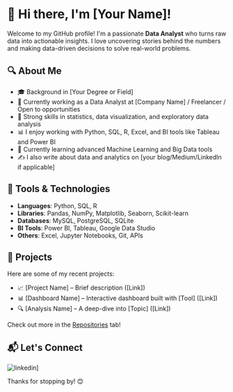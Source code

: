 # 👋 Hi there, I'm [Your Name]!

Welcome to my GitHub profile! I'm a passionate **Data Analyst** who turns raw data into actionable insights. I love uncovering stories behind the numbers and making data-driven decisions to solve real-world problems.

## 🔍 About Me

- 🎓 Background in [Your Degree or Field]
- 💼 Currently working as a Data Analyst at [Company Name] / Freelancer / Open to opportunities
- 🧠 Strong skills in statistics, data visualization, and exploratory data analysis
- 📊 I enjoy working with Python, SQL, R, Excel, and BI tools like Tableau and Power BI
- 🌱 Currently learning advanced Machine Learning and Big Data tools
- ✍️ I also write about data and analytics on [your blog/Medium/LinkedIn if applicable]

## 🧰 Tools & Technologies

- **Languages**: Python, SQL, R  
- **Libraries**: Pandas, NumPy, Matplotlib, Seaborn, Scikit-learn  
- **Databases**: MySQL, PostgreSQL, SQLite  
- **BI Tools**: Power BI, Tableau, Google Data Studio  
- **Others**: Excel, Jupyter Notebooks, Git, APIs

## 📂 Projects

Here are some of my recent projects:
- 📈 [Project Name] – Brief description ([Link])
- 📊 [Dashboard Name] – Interactive dashboard built with [Tool] ([Link])
- 🔍 [Analysis Name] – A deep-dive into [Topic] ([Link])

Check out more in the [Repositories](https://github.com/yourusername?tab=repositories) tab!

## 📬 Let's Connect

![linkedin](https://img.shields.io/badge/Linkedin-0e76a8?style=for-the-badge&logo=Linkedin&logoColor=white)]

Thanks for stopping by! 😊
